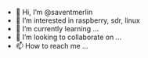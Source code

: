 - 👋 Hi, I’m @saventmerlin
- 👀 I’m interested in raspberry, sdr, linux
- 🌱 I’m currently learning ...
- 💞️ I’m looking to collaborate on ...
- 📫 How to reach me ...

<!---
saventmerlin/saventmerlin is a ✨ special ✨ repository because its `README.md` (this file) appears on your GitHub profile.
You can click the Preview link to take a look at your changes.
--->
